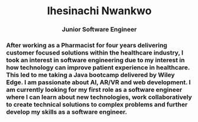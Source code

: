<h1 align="center"> Ihesinachi Nwankwo </h1>

<h3 align="center"> Junior Software Engineer <h3>


After working as a Pharmacist for four years delivering customer focused solutions within the healthcare industry, I took an interest in software engineering due to my interest in how technology can improve patient experience in healthcare. This led to me taking a Java bootcamp delivered by Wiley Edge. I am passionate about AI, AR/VR and web development. I am currently looking for my first role as a software engineer where I can learn about new technologies, work collaboratively to create technical solutions to complex problems and further develop my skills as a software engineer.

<!--
**ihenwk/ihenwk** is a ✨ _special_ ✨ repository because its `README.md` (this file) appears on your GitHub profile.

Here are some ideas to get you started:

- 🔭 I’m currently working on ...
- 🌱 I’m currently learning ...
- 👯 I’m looking to collaborate on ...
- 🤔 I’m looking for help with ...
- 💬 Ask me about ...
- 📫 How to reach me: ...
- 😄 Pronouns: ...
- ⚡ Fun fact: ...
-->
